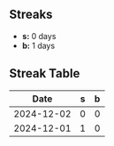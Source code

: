 ## Streaks

- **s:** 0 days
- **b:** 1 days

## Streak Table

| Date       | s   | b   |
| ---------- | --- | --- |
| 2024-12-02 | 0   | 0   |
| 2024-12-01 | 1   | 0   |
